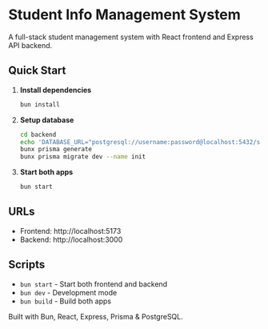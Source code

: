 # Student Info Management System

A full-stack student management system with React frontend and Express API backend.

## Quick Start

1. **Install dependencies**
   ```bash
   bun install
   ```

2. **Setup database**
   ```bash
   cd backend
   echo 'DATABASE_URL="postgresql://username:password@localhost:5432/student_info_db"' > .env
   bunx prisma generate
   bunx prisma migrate dev --name init
   ```

3. **Start both apps**
   ```bash
   bun start
   ```

## URLs
- Frontend: http://localhost:5173
- Backend: http://localhost:3000

## Scripts
- `bun start` - Start both frontend and backend
- `bun dev` - Development mode
- `bun build` - Build both apps

Built with Bun, React, Express, Prisma & PostgreSQL.
